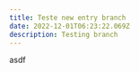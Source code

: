 ```yaml
---
title: Teste new entry branch
date: 2022-12-01T06:23:22.069Z
description: Testing branch
---
```

asdf